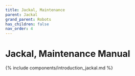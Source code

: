 ```yaml
---
title: Jackal, Maintenance
parent: Jackal
grand_parent: Robots
has_children: false
nav_order: 4
---
```


# Jackal, Maintenance Manual

{% include components/introduction_jackal.md %}

<!-- TODO -->

